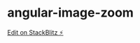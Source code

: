 # angular-image-zoom

[Edit on StackBlitz ⚡️](https://stackblitz.com/edit/angular-image-zoom-eihqhx)

